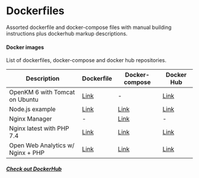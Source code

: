 # Dockerfiles

Assorted dockerfile and docker-compose files with manual building instructions plus dockerhub markup descriptions.

#### Docker images

List of dockerfiles, docker-compose and docker hub repositories.

| Description                       | Dockerfile                                                   | Docker-compose                                               | Docker Hub                                              |
| --------------------------------- | ------------------------------------------------------------ | ------------------------------------------------------------ | ------------------------------------------------------- |
| OpenKM 6 with Tomcat on Ubuntu    | [Link](https://github.com/eduardomota/dockerfiles/blob/master/openkm6/6.3.2/Dockerfile) | -                                                            | [Link](https://hub.docker.com/r/eduardomota/openkm6/)   |
| Node.js example                   | [Link](https://github.com/eduardomota/dockerfiles/blob/master/nodejs/Dockerfile) | [Link](https://github.com/eduardomota/dockerfiles/blob/master/nodejs/docker-compose.yml) | [Link](https://hub.docker.com/r/eduardomota/nodejs/)    |
| Nginx Manager                     | -                                                            | [Link](https://github.com/eduardomota/dockerfiles/blob/master/nginx-manager/docker-compose.yml) | -                                                       |
| Nginx latest with PHP 7.4         | [Link](https://github.com/eduardomota/dockerfiles/blob/master/nginx-php/Dockerfile) | [Link](https://github.com/eduardomota/dockerfiles/blob/master/nginx-php/docker-compose.yml) | [Link](https://hub.docker.com/r/eduardomota/nginx-php/) |
| Open Web Analytics w/ Nginx + PHP | [Link](https://github.com/eduardomota/dockerfiles/blob/master/owa/Dockerfile) | [Link](https://github.com/eduardomota/dockerfiles/blob/master/owa/docker-compose.yml) | [Link](https://hub.docker.com/r/eduardomota/owa/)       |

##### [Check out DockerHub](https://hub.docker.com/u/eduardomota/)

